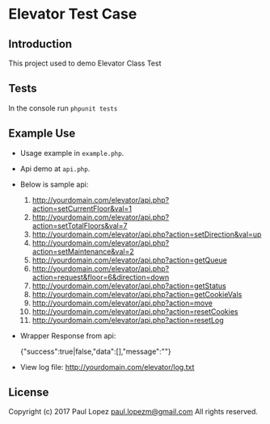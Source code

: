 # Elevator Test Case

Introduction
------------
This project used to demo Elevator Class Test

Tests
-----------
In the console run `phpunit tests`

Example Use
-----------
* Usage example in `example.php`. 

* Api demo at `api.php`. 

* Below is sample api:
	1. http://yourdomain.com/elevator/api.php?action=setCurrentFloor&val=1
	2. http://yourdomain.com/elevator/api.php?action=setTotalFloors&val=7
	3. http://yourdomain.com/elevator/api.php?action=setDirection&val=up
	4. http://yourdomain.com/elevator/api.php?action=setMaintenance&val=2
	5. http://yourdomain.com/elevator/api.php?action=getQueue
	6. http://yourdomain.com/elevator/api.php?action=request&floor=6&direction=down
	7. http://yourdomain.com/elevator/api.php?action=getStatus
	8. http://yourdomain.com/elevator/api.php?action=getCookieVals
	9. http://yourdomain.com/elevator/api.php?action=move
	10. http://yourdomain.com/elevator/api.php?action=resetCookies
	11. http://yourdomain.com/elevator/api.php?action=resetLog

* Wrapper Response from api:

	{"success":true|false,"data":[],"message":""}

* View log file: http://yourdomain.com/elevator/log.txt

License
---------------------
Copyright (c) 2017 Paul Lopez <paul.lopezm@gmail.com>
All rights reserved.
